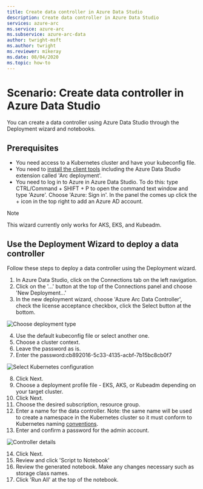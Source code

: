 ```yaml
---
title: Create data controller in Azure Data Studio
description: Create data controller in Azure Data Studio
services: azure-arc
ms.service: azure-arc
ms.subservice: azure-arc-data
author: twright-msft
ms.author: twright
ms.reviewer: mikeray
ms.date: 08/04/2020
ms.topic: how-to
---
```


# Scenario: Create data controller in Azure Data Studio

You can create a data controller using Azure Data Studio through the Deployment wizard and notebooks.

## Prerequisites

- You need access to a Kubernetes cluster and have your kubeconfig file.
- You need to [install the client tools](/scenarios/install-client-tools.md) including the Azure Data Studio extension called 'Arc deployment'.
- You need to log in to Azure in Azure Data Studio.  To do this: type CTRL/Command + SHIFT + P to open the command text window and type 'Azure'.  Choose 'Azure: Sign in'.   In the panel the comes up click the + icon in the top right to add an Azure AD account.

> [!NOTE]
>  This wizard currently only works for AKS, EKS, and Kubeadm.

## Use the Deployment Wizard to deploy a data controller

Follow these steps to deploy a data controller using the Deployment wizard.

1) In Azure Data Studio, click on the Connections tab on the left navigation.
2) Click on the '...' button at the top of the Connections panel and choose 'New Deployment...'
3) In the new deployment wizard, choose 'Azure Arc Data Controller', check the license acceptance checkbox, click the Select button at the bottom.

![Choose deployment type](/assets/Step1Select.png)

4) Use the default kubeconfig file or select another one.
5) Choose a cluster context.
6) Leave the password as is.
7) Enter the password:cb892016-5c33-4135-acbf-7b15bc8cb0f7

![Select Kubernetes configuration](/assets/SelectKubeconfig.png)

8) Click Next.
9) Choose a deployment profile file - EKS, AKS, or Kubeadm depending on your target cluster.
10) Click Next.
11) Choose the desired subscription, resource group.
12) Enter a name for the data controller.  Note: the same name will be used to create a namespace in the Kubernetes cluster so it must conform to Kubernetes naming [conventions](https://kubernetes.io/docs/concepts/overview/working-with-objects/names/#names).
13) Enter and confirm a password for the admin account.

![Controller details](/assets/Controllerdetails.png)

14) Click Next.
15) Review and click 'Script to Notebook'
16) Review the generated notebook.  Make any changes necessary such as storage class names.
17) Click 'Run All' at the top of the notebook.

